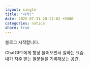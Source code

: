```yaml
---
layout: single
title: "시작!"
date: 2025-07-31 20:21:02 +0900
categories: notice
share: true
---
```


블로그 시작합니다.

ChatGPT에게 항상 물어보면서 일하는 요즘.  
내가 자주 받는 질문들을 기록해보는 공간.
